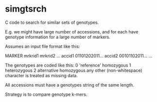 # simgtsrch

C code to search for similar sets of genotypes.

E.g. we might have large number of accessions, and for each have
genotype information for a large number of markers.

Assumes an input file format like this:

MARKER mrkrid1 mrkrid2 ...
accid1  01101202011...
accid2  00101102011...
...

The genotypes are coded like this:
0 'reference' homozygous
1 heterozygous
2 alternative homozygous
any other (non-whitespace) character is treated as missing data.

All accessions must have a genotypes string of the same length.

Strategy is to compare genotype k-mers.
